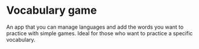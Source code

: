 # Vocabulary game

An app that you can manage languages and add the words you want to practice with simple games. Ideal for those who want to practice a specific vocabulary.

